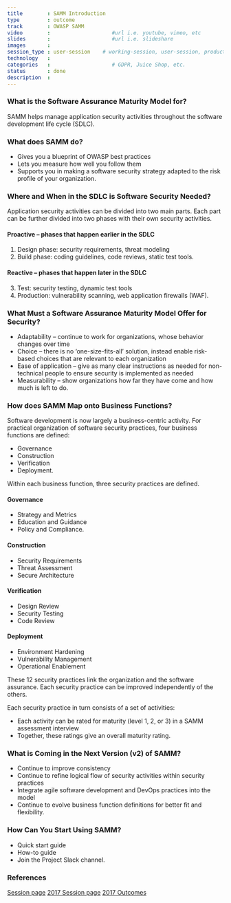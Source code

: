 ```yaml
---
title        : SAMM Introduction
type         : outcome
track        : OWASP SAMM
video        :                    #url i.e. youtube, vimeo, etc
slides       :                    #url i.e. slideshare
images       :
session_type : user-session    # working-session, user-session, product-sesssion
technology   :
categories   :                    # GDPR, Juice Shop, etc.
status       : done
description  :
---
```



### What is the Software Assurance Maturity Model for?
SAMM helps manage application security activities throughout the software development life cycle (SDLC).

### What does SAMM do?
-	Gives you a blueprint of OWASP best practices
-	Lets you measure how well you follow them
-	Supports you in making a software security strategy adapted to the risk profile of your organization.

### Where and When in the SDLC is Software Security Needed?

Application security activities can be divided into two main parts. Each part can be further divided into two phases with their own security activities.

#### Proactive – phases that happen earlier in the SDLC
1.	Design phase: security requirements, threat modeling
2.	Build phase:  coding guidelines, code reviews, static test tools.

#### Reactive – phases that happen later in the SDLC
3.	Test: security testing, dynamic test tools
4.	Production: vulnerability scanning, web application firewalls (WAF).

### What Must a Software Assurance Maturity Model Offer for Security?
-	Adaptability – continue to work for organizations, whose behavior changes over time
-	Choice – there is no ‘one-size-fits-all’ solution, instead enable risk-based choices that are relevant to each organization
-	Ease of application – give as many clear instructions as needed for non-technical people to ensure security is implemented as needed
-	Measurability – show organizations how far they have come and how much is left to do.


### How does SAMM Map onto Business Functions?

Software development is now largely a business-centric activity. For practical organization of software security practices, four business functions are defined:
-	Governance
-	Construction
-	Verification
-	Deployment.

Within each business function, three security practices are defined.

#### Governance
-	Strategy and Metrics
-	Education and Guidance
-	Policy and Compliance.

#### Construction
-	Security Requirements
-	Threat Assessment
-	Secure Architecture

#### Verification
-	Design Review
-	Security Testing
-	Code Review

#### Deployment
-	Environment Hardening
-	Vulnerability Management
-	Operational Enablement

These 12 security practices link the organization and the software assurance. Each security practice can be improved independently of the others.

Each security practice in turn consists of a set of activities:
-	Each activity can be rated for maturity (level 1, 2, or 3) in a SAMM assessment interview
-	Together, these ratings give an overall maturity rating.

### What is Coming in the Next Version (v2) of SAMM?
-	Continue to improve consistency
-	Continue to refine logical flow of security activities within security practices
-	Integrate agile software development and DevOps practices into the model
-	Continue to evolve business function definitions for better fit and flexibility.

### How Can You Start Using SAMM?
-	Quick start guide
-	How-to guide
-	Join the Project Slack channel.

### References
[Session page](https://open-security-summit.org/outcomes/tracks/owasp-samm/user-sessions/samm-introduction/)
[2017 Session page](https://owaspsummit.org/Working-Sessions/OwaspSAMM/SAMM-Introduction-GDOSMM.html)
[2017 Outcomes](https://owaspsummit.org/Outcomes/OwaspSAMM/OWASP-SAMM.html)



